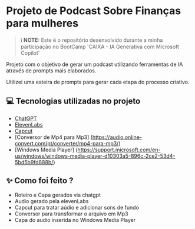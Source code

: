 # Projeto de Podcast Sobre Finanças para mulheres


 > ℹ️ **NOTE:** Este é o repositório desenvolvido durante a minha participação no BootCamp 'CAIXA - IA Generativa com Microsoft Copilot'

Projeto com o objetivo de gerar um podcast utilizando ferramentas de IA através de prompts mais elaborados.

Utilizei uma esteira de prompts para gerar cada etapa do processo criativo.

## 💻 Tecnologias utilizadas no projeto

- [ChatGPT](https://chat.openai.com/) 
- [ElevenLabs](https://beta.elevenlabs.io/)
- [Capcut](https://www.capcut.com/pt-br/)
- [Conversor de Mp4 para Mp3] (https://audio.online-convert.com/pt/converter/mp4-para-mp3/)
- [Windows Media Player] (https://support.microsoft.com/en-us/windows/windows-media-player-d10303a5-896c-2ce2-53d4-5bd5b9fd888b/)


## ✨ Como foi feito ?

- Roteiro e Capa gerados via chatgpt
- Audio gerado pela elevenLabs
- Capcut para tratar aúdio e adicionar sons de fundo
- Conversor para transformar o arquivo em Mp3
- Capa do audio inserida no Windows Media Player
  
